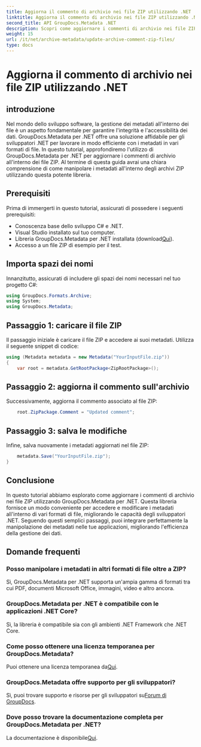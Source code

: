 ```yaml
---
title: Aggiorna il commento di archivio nei file ZIP utilizzando .NET
linktitle: Aggiorna il commento di archivio nei file ZIP utilizzando .NET
second_title: API GroupDocs.Metadata .NET
description: Scopri come aggiornare i commenti di archivio nei file ZIP utilizzando GroupDocs.Metadata per .NET. Migliora facilmente la gestione dei metadati nelle applicazioni C#.
weight: 15
url: /it/net/archive-metadata/update-archive-comment-zip-files/
type: docs
---
```

# Aggiorna il commento di archivio nei file ZIP utilizzando .NET

## introduzione
Nel mondo dello sviluppo software, la gestione dei metadati all'interno dei file è un aspetto fondamentale per garantire l'integrità e l'accessibilità dei dati. GroupDocs.Metadata per .NET offre una soluzione affidabile per gli sviluppatori .NET per lavorare in modo efficiente con i metadati in vari formati di file. In questo tutorial, approfondiremo l'utilizzo di GroupDocs.Metadata per .NET per aggiornare i commenti di archivio all'interno dei file ZIP. Al termine di questa guida avrai una chiara comprensione di come manipolare i metadati all'interno degli archivi ZIP utilizzando questa potente libreria.
## Prerequisiti
Prima di immergerti in questo tutorial, assicurati di possedere i seguenti prerequisiti:
- Conoscenza base dello sviluppo C# e .NET.
- Visual Studio installato sul tuo computer.
-  Libreria GroupDocs.Metadata per .NET installata (download[Qui](https://releases.groupdocs.com/metadata/net/)).
- Accesso a un file ZIP di esempio per il test.

## Importa spazi dei nomi
Innanzitutto, assicurati di includere gli spazi dei nomi necessari nel tuo progetto C#:
```csharp
using GroupDocs.Formats.Archive;
using System;
using GroupDocs.Metadata;
```
## Passaggio 1: caricare il file ZIP
Il passaggio iniziale è caricare il file ZIP e accedere ai suoi metadati. Utilizza il seguente snippet di codice:
```csharp
using (Metadata metadata = new Metadata("YourInputFile.zip"))
{
    var root = metadata.GetRootPackage<ZipRootPackage>();
```
## Passaggio 2: aggiorna il commento sull'archivio
Successivamente, aggiorna il commento associato al file ZIP:
```csharp
    root.ZipPackage.Comment = "Updated comment";
```
## Passaggio 3: salva le modifiche
Infine, salva nuovamente i metadati aggiornati nel file ZIP:
```csharp
    metadata.Save("YourInputFile.zip");
}
```

## Conclusione
In questo tutorial abbiamo esplorato come aggiornare i commenti di archivio nei file ZIP utilizzando GroupDocs.Metadata per .NET. Questa libreria fornisce un modo conveniente per accedere e modificare i metadati all'interno di vari formati di file, migliorando le capacità degli sviluppatori .NET. Seguendo questi semplici passaggi, puoi integrare perfettamente la manipolazione dei metadati nelle tue applicazioni, migliorando l'efficienza della gestione dei dati.

## Domande frequenti
### Posso manipolare i metadati in altri formati di file oltre a ZIP?
Sì, GroupDocs.Metadata per .NET supporta un'ampia gamma di formati tra cui PDF, documenti Microsoft Office, immagini, video e altro ancora.
### GroupDocs.Metadata per .NET è compatibile con le applicazioni .NET Core?
Sì, la libreria è compatibile sia con gli ambienti .NET Framework che .NET Core.
### Come posso ottenere una licenza temporanea per GroupDocs.Metadata?
 Puoi ottenere una licenza temporanea da[Qui](https://purchase.groupdocs.com/temporary-license/).
### GroupDocs.Metadata offre supporto per gli sviluppatori?
 Sì, puoi trovare supporto e risorse per gli sviluppatori su[Forum di GroupDocs](https://forum.groupdocs.com/c/metadata/14).
### Dove posso trovare la documentazione completa per GroupDocs.Metadata per .NET?
 La documentazione è disponibile[Qui](https://tutorials.groupdocs.com/metadata/net/).